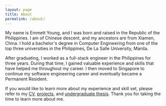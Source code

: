 ```yaml
---
layout: page
title: About
permalink: /about/
---
```


My name is Emmett Young, and I was born and raised in the Republic of the Philippines. I am of Chinese descent, and my ancestors are from Xiamen, China. I hold a bachelor's degree in Computer Engineering from one of the top three universities in the Philippines, De La Salle University, Manila.

After graduating, I worked as a full-stack engineer in the Philippines for three years. During that time, I gained valuable experience and skills that have helped me throughout my career. I then moved to Singapore to continue my software engineering career and eventually became a Permanent Resident.

If you would like to learn more about my experience and skill set, please refer to my [CV](https://github.com/mettyoung/my-resume/blob/master/dist/Young_CV.pdf), [projects](/projects), and [undergraduate thesis](https://github.com/mettyoung/visual-simultaneous-localization-and-mapping-co-operating-UAVs). Thank you for taking the time to learn more about me.